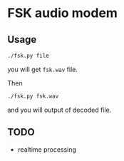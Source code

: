 # FSK audio modem

## Usage

```sh
./fsk.py file
```

you will get `fsk.wav` file.

Then

```sh
./fsk.py fsk.wav
```

and you will output of decoded file.

## TODO

- realtime processing

